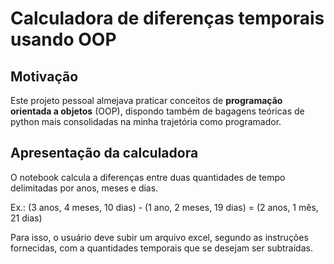 # Calculadora de diferenças temporais usando OOP
## Motivação
Este projeto pessoal almejava praticar conceitos de **programação orientada a objetos** (OOP), dispondo também de bagagens teóricas de python mais consolidadas na minha trajetória como programador.
## Apresentação da calculadora
O notebook calcula a diferenças entre duas quantidades de tempo delimitadas por anos, meses e dias.

Ex.:
(3 anos, 4 meses, 10 dias) - (1 ano, 2 meses, 19 dias) =
(2 anos, 1 mês, 21 dias)

Para isso, o usuário deve subir um arquivo excel, segundo as instruções fornecidas, com a quantidades temporais que se desejam ser subtraídas.
